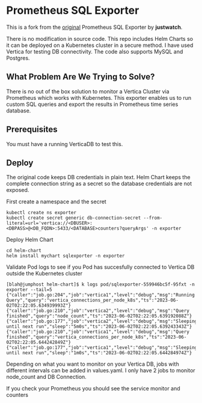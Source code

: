 # Prometheus SQL Exporter 
This is a fork from the [original](https://github.com/justwatchcom/sql_exporter) Prometheus SQL Exporter by **justwatch**.

There is no modification in source code. This repo includes Helm Charts so it can be deployed on a Kubernetes cluster in a secure method. I have used Vertica for testing DB connectivity. The code also supports MySQL and Postgres.

## What Problem Are We Trying to Solve?
There is no out of the box solution to monitor a Vertica Cluster via Prometheus which works with Kubernetes. This exporter enables us to run custom SQL queries and export the results in Prometheus time series database.

## Prerequisites
You must have a running VerticaDB to test this.

## Deploy
The original code keeps DB credentials in plain text. Helm Chart keeps the complete connection string as a secret so the database credentials are not exposed.


First create a namespace and the secret
```
kubectl create ns exporter
kubectl create secret generic db-connection-secret --from-literal=url='vertica://<DBUSER>:<DBPASS>@<DB_FQDN>:5433/<DATABASE>counters?queryArgs' -n exporter
```
Deploy Helm Chart
```
cd helm-chart
helm install mychart sqlexporter -n exporter
```
Validate Pod logs to see if you Pod has succesfully connected to Vertica DB outside the Kubernetes cluster

```
[blah@jumphost helm-chart]$ k logs pod/sqlexporter-559946bc5f-95fxt -n exporter --tail=5
{"caller":"job.go:204","job":"vertica1","level":"debug","msg":"Running Query","query":"vertica_connections_per_node_k8s","ts":"2023-06-02T02:22:05.634939993Z"}
{"caller":"job.go:210","job":"vertica2","level":"debug","msg":"Query finished","query":"node_count","ts":"2023-06-02T02:22:05.639192088Z"}
{"caller":"job.go:177","job":"vertica2","level":"debug","msg":"Sleeping until next run","sleep":"5m0s","ts":"2023-06-02T02:22:05.639243343Z"}
{"caller":"job.go:210","job":"vertica1","level":"debug","msg":"Query finished","query":"vertica_connections_per_node_k8s","ts":"2023-06-02T02:22:05.644242849Z"}
{"caller":"job.go:177","job":"vertica1","level":"debug","msg":"Sleeping until next run","sleep":"1m0s","ts":"2023-06-02T02:22:05.644284974Z"}
```



Depending on what you want to monitor on your Vertica DB, jobs with different intervals can be added in values.yaml. I only have 2 jobs to monitor node_count and DB Connection.

If you check your Prometheus you should see the service monitor and counters

